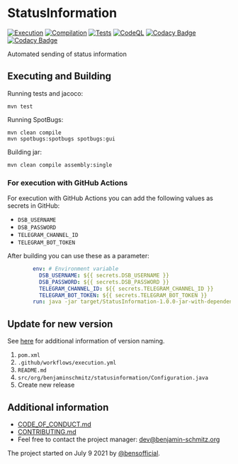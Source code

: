 # StatusInformation

[![Execution](https://github.com/bensofficial/StatusInformation/actions/workflows/execution.yml/badge.svg)](https://github.com/bensofficial/StatusInformation/actions/workflows/execution.yml)
[![Compilation](https://github.com/bensofficial/StatusInformation/actions/workflows/compilation.yml/badge.svg)](https://github.com/bensofficial/StatusInformation/actions/workflows/compilation.yml)
[![Tests](https://github.com/bensofficial/StatusInformation/actions/workflows/tests.yml/badge.svg)](https://github.com/bensofficial/StatusInformation/actions/workflows/tests.yml)
[![CodeQL](https://github.com/bensofficial/StatusInformation/actions/workflows/codeql-analysis.yml/badge.svg)](https://github.com/bensofficial/StatusInformation/actions/workflows/codeql-analysis.yml)
[![Codacy Badge](https://app.codacy.com/project/badge/Grade/4a362a6b8a5d496f93200f81d5a62446)](https://www.codacy.com/gh/bensofficial/StatusInformation/dashboard?utm_source=github.com&amp;utm_medium=referral&amp;utm_content=bensofficial/StatusInformation&amp;utm_campaign=Badge_Grade)
[![Codacy Badge](https://app.codacy.com/project/badge/Coverage/4a362a6b8a5d496f93200f81d5a62446)](https://www.codacy.com/gh/bensofficial/StatusInformation/dashboard?utm_source=github.com&utm_medium=referral&utm_content=bensofficial/StatusInformation&utm_campaign=Badge_Coverage)

Automated sending of status information

## Executing and Building
Running tests and jacoco:
````Shell
mvn test
````

Running SpotBugs:
````Shell
mvn clean compile
mvn spotbugs:spotbugs spotbugs:gui
````

Building jar:
````Shell
mvn clean compile assembly:single
````
### For execution with GitHub Actions
For execution with GitHub Actions you can add the following values as secrets in GitHub:
-	``DSB_USERNAME``
-	``DSB_PASSWORD``
-	``TELEGRAM_CHANNEL_ID``
-	``TELEGRAM_BOT_TOKEN``

After building you can use these as a parameter:
````yml
        env: # Environment variable
          DSB_USERNAME: ${{ secrets.DSB_USERNAME }}
          DSB_PASSWORD: ${{ secrets.DSB_PASSWORD }}
          TELEGRAM_CHANNEL_ID: ${{ secrets.TELEGRAM_CHANNEL_ID }}
          TELEGRAM_BOT_TOKEN: ${{ secrets.TELEGRAM_BOT_TOKEN }}
        run: java -jar target/StatusInformation-1.0.0-jar-with-dependencies.jar $DSB_USERNAME $DSB_PASSWORD $TELEGRAM_CHANNEL_ID $TELEGRAM_BOT_TOKEN
````
## Update for new version
See [here](https://semver.org) for additional information of version naming.

1.	``pom.xml``
2.	``.github/workflows/execution.yml``
3.	``README.md``
4.	``src/org/benjaminschmitz/statusinformation/Configuration.java``
5.	Create new release

## Additional information
- [CODE_OF_CONDUCT.md](https://github.com/bensofficial/StatusInformation/blob/main/.github/CODE_OF_CONDUCT.md)
- [CONTRIBUTING.md](https://github.com/bensofficial/StatusInformation/blob/main/.github/CONTRIBUTING.md)
- Feel free to contact the project manager: dev@benjamin-schmitz.org
 
The project started on July 9 2021 by [@bensofficial](https://github.com/bensofficial).

